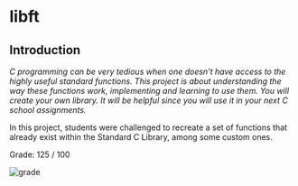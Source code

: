 # libft

## Introduction

*C programming can be very tedious when one doesn’t have access to the highly useful
standard functions. This project is about understanding the way these functions work,
implementing and learning to use them. You will create your own library. It will be
helpful since you will use it in your next C school assignments.*

In this project, students were challenged to recreate a set of functions that already exist within the Standard C Library, among some custom ones.

Grade: 125 / 100

![grade](/extra/grade.jpg)
